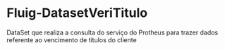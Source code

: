 # Fluig-DatasetVeriTitulo
DataSet que realiza a consulta do serviço do Protheus para trazer dados referente ao vencimento de títulos do cliente
